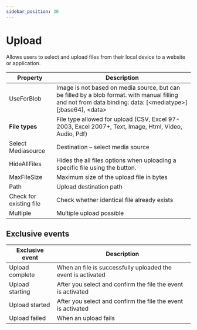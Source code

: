 ```yaml
---
sidebar_position: 30
---
```

# Upload

Allows users to select and upload files from their local device to a website or application.

| **Property** | **Description** |
| --- | --- |
| UseForBlob | Image is not based on media source, but can be filled by a blob format. with manual filling and not from data binding: data: [\<mediatype\>] [;base64], \<data\> |
| **File types** | File type allowed for upload (CSV, Excel 97-2003, Excel 2007+, Text, Image, Html, Video, Audio, Pdf) |
| Select Mediasource | Destination – select media source |
| HideAllFiles | Hides the all files options when uploading a specific file using the button. |
| MaxFileSize | Maximum size of the upload file in bytes |
| Path | Upload destination path |
| Check for existing file | Check whether identical file already exists |
| Multiple | Multiple upload possible |

## Exclusive events

| Exclusive event | Description |
| --- | --- |
| Upload complete | When an file is successfully uploaded the event is activated |
| Upload starting | After you select and confirm the file the event is activated |
| Upload started | After you select and confirm the file the event is activated |
| Upload failed | When an upload fails |
